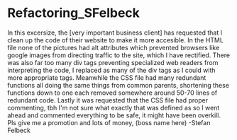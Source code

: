 # Refactoring_SFelbeck

In this excersize, the [very important business client] has requested that I clean up the code of their website to make it more accesible.
In the HTML file none of the pictures had alt attributes which prevented browsers like google images from directing traffic to the site, which I have rectified.
There was also far too many div tags preventing specialized web readers from interpreting the code, I replaced as many of the div tags as I could with more appropriate tags.
Meanwhile the CSS file had many redundant functions all doing the same things from common parents, shortening these functions down to one each removed somewhere around 50-70 lines of redundant code.
Lastly it was requested that the CSS file had proper commenting, tbh I'm not sure what exactly that was defined as so I went ahead and commented everything to be safe, it might have been overkill.
Pls give me a promotion and lots of money, (boss name here)
-Stefan Felbeck